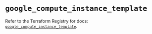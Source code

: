 # `google_compute_instance_template`

Refer to the Terraform Registry for docs: [`google_compute_instance_template`](https://registry.terraform.io/providers/hashicorp/google/5.43.1/docs/resources/compute_instance_template).
